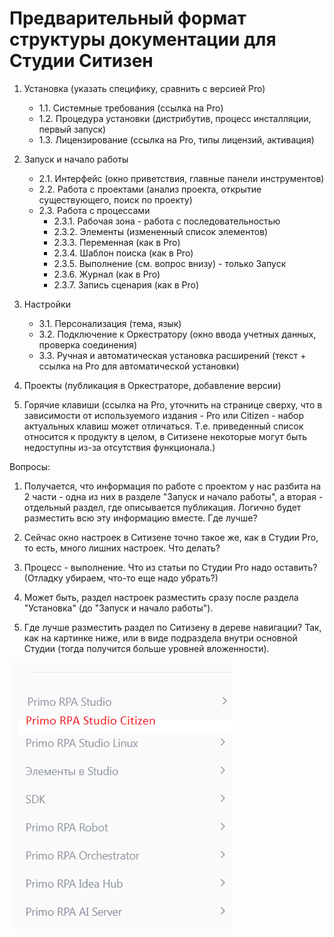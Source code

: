 # Предварительный формат структуры документации для Студии Ситизен

1. Установка (указать специфику, сравнить с версией Pro)  
    * 1.1. Системные требования (ссылка на Pro)  
    * 1.2. Процедура установки (дистрибутив, процесс инсталляции, первый запуск)  
    * 1.3. Лицензирование (ссылка на Pro, типы лицензий, активация)   

2. Запуск и начало работы  
    * 2.1. Интерфейс (окно приветствия, главные панели инструментов)  
    * 2.2. Работа с проектами (анализ проекта, открытие существующего, поиск по проекту)  
    * 2.3. Работа с процессами   
        * 2.3.1. Рабочая зона - работа с последовательностью 
        * 2.3.2. Элементы (измененный список элементов)  
        * 2.3.3. Переменная  (как в Pro)
        * 2.3.4. Шаблон поиска (как в Pro) 
        * 2.3.5. Выполнение (см. вопрос внизу) - только Запуск 
        * 2.3.6. Журнал (как в Pro)
        * 2.3.7. Запись сценария (как в Pro)

3. Настройки   
    * 3.1. Персонализация (тема, язык)  
    * 3.2. Подключение к Оркестратору (окно ввода учетных данных, проверка соединения)  
    * 3.3. Ручная и автоматическая установка расширений (текст + ссылка на Pro для автоматической установки)  

4. Проекты (публикация в Оркестраторе, добавление версии)  

5. Горячие клавиши (ссылка на Pro, уточнить на странице сверху, что в зависимости от используемого издания - Pro или Citizen - набор актуальных клавиш может отличаться. 
Т.е. приведенный список относится к продукту в целом, в Ситизене некоторые могут быть недоступны из-за отсутствия функционала.)


Вопросы:

1) Получается, что информация по работе с проектом у нас разбита на 2 части - одна из них в разделе "Запуск и начало работы", а вторая - отдельный раздел, где описывается публикация. 
Логично будет разместить всю эту информацию вместе. Где лучше?

2) Сейчас окно настроек в Ситизене точно такое же, как в Студии Pro, то есть, много лишних настроек. 
Что делать?

3) Процесс - выполнение. Что из статьи по Студии Pro надо оставить? (Отладку убираем, что-то еще надо убрать?)

4) Может быть, раздел настроек разместить сразу после раздела "Установка" (до "Запуск и начало работы").

5) Где лучше разместить раздел по Ситизену в дереве навигации? Так, как на картинке ниже, или в виде подраздела внутри основной Студии (тогда получится больше уровней вложенности).

![alt](../citizen-windows/resources/Citizen_Location.png)



